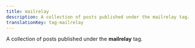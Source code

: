```yaml
---
title: mailrelay
description: A collection of posts published under the mailrelay tag.
translationKey: tag-mailrelay
---
```

A collection of posts published under the **mailrelay** tag.
